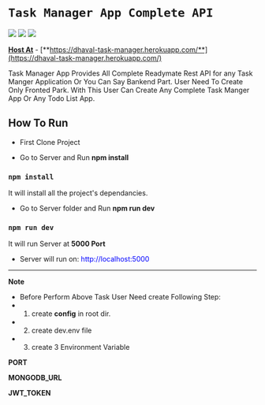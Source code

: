 # `Task Manager App Complete API`
![](https://img.shields.io/badge/Node.js-v12.17.0-green)
![](https://img.shields.io/badge/express-v4.17.1-blue)
![](https://img.shields.io/badge/Mongoose-v5.9.22-lightgreen)



[**Host At**](https://dhaval-task-manager.herokuapp.com/) - [**https://dhaval-task-manager.herokuapp.com/**](https://dhaval-task-manager.herokuapp.com/)

Task Manager App Provides All Complete Readymate Rest API for any Task Manger Application Or You Can Say Bankend Part.
User Need To Create Only Fronted Park. With This User Can Create Any Complete Task Manger App Or Any Todo List App. 


## How To Run

* First Clone Project
  
* Go to Server and Run **npm install**

### `npm install`
It will install all the project's dependancies.

* Go to Server folder and Run **npm run dev**

### `npm run dev`

It will run Server at **5000 Port** 

* Server will run on: <span style='color:blue'>http://localhost:5000</span>

***
**Note**
* Before Perform Above Task User Need create Following Step:
* 1. create **config** in root dir.
* 2. create dev.env file
* 3. create 3 Environment Variable

 **PORT**

 **MONGODB_URL**

 **JWT_TOKEN**

